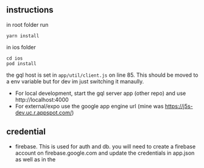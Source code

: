 ## instructions
in root folder run
```
yarn install
```

in ios folder
```
cd ios
pod install
```

the gql host is set in `app/util/client.js` on line 85. This should be
moved to a env variable but for dev im just switching it manaully.
 - For local development, start the gql server app (other repo) and use http://localhost:4000
 - For external/expo use the google app engine url (mine was https://j5s-dev.uc.r.appspot.com/)



## credential
 - firebase. This is used for auth and db. you will need to create a firebase account
 on firebase.google.com and update the credentials in app.json as well as in the

